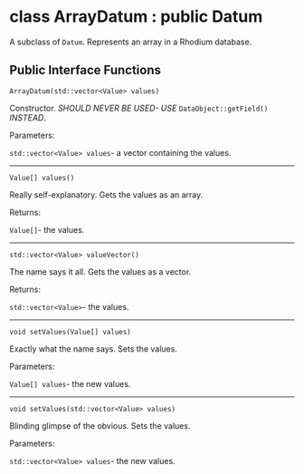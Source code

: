 class ArrayDatum : public Datum
===============================

A subclass of `Datum`. Represents an array in a Rhodium database.

Public Interface Functions
--------------------------

`ArrayDatum(std::vector<Value> values)`

Constructor. _SHOULD NEVER BE USED- USE_ `DataObject::getField()` _INSTEAD_.

Parameters:

`std::vector<Value> values`- a vector containing the values.

-----------------------------------------------------------

`Value[] values()`

Really self-explanatory. Gets the values as an array.

Returns:

`Value[]`- the values.

-----------------------------------------------------------

`std::vector<Value> valueVector()`

The name says it all. Gets the values as a vector.

Returns:

`std::vector<Value>`- the values.

-----------------------------------------------------------

`void setValues(Value[] values)`

Exactly what the name says. Sets the values.

Parameters:

`Value[] values`- the new values.

-----------------------------------------------------------

`void setValues(std::vector<Value> values)`

Blinding glimpse of the obvious. Sets the values.

Parameters:

`std::vector<Value> values`- the new values.

